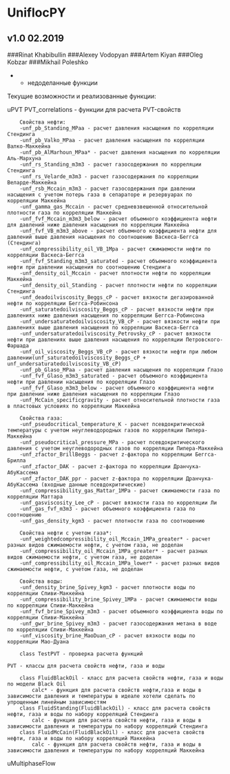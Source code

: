 # UniflocPY

## v1.0 02.2019

###Rinat Khabibullin
###Alexey Vodopyan
###Artem Kiyan
###Oleg Kobzar
###Mikhail Poleshko

* - недоделанные функции

Текущие возможности и реализованные функции:

uPVT
	PVT_correlations - функции для расчета PVT-свойств

		Свойства нефти:
		-unf_pb_Standing_MPaa - расчет давления насыщения по корреляции Стендинга
		-unf_pb_Valko_MPaa - расчет давления насыщения по корреляции Валко-Маккейна
		-unf_pb_AlMarhoun_MPaa* - расчет давления насыщения по корреляции Аль-Мархуна
		-unf_rs_Standing_m3m3 - расчет газосодержания по корреляции Стендинга	
		-unf_rs_Velarde_m3m3 - расчет газосодержания по корреляции Веларде-Маккейна
		-unf_rsb_Mccain_m3m3 - расчет газосодержания при давлении насыщения с учетом потерь газа в сепараторе и резервуарах по корреляции Маккейна
		-unf_gamma_gas_Mccain - расчет средневзвешенной относительной плотности газа по корреляции Маккейна
		-unf_fvf_Mccain_m3m3_below - расчет объемного коэффициента нефти для давлений ниже давления насыщения по корреляции Маккейна
		-unf_fvf_VB_m3m3_above - расчет объемного коэффициента нефти для давлений выше давления насыщения по соотношению Васкеса-Беггса (Стендинга)
		-unf_compressibility_oil_VB_1Mpa - расчет сжимаемости нефти по корреляции Васкеса-Беггса
		-unf_fvf_Standing_m3m3_saturated - расчет объемного коэффициента нефти при давлении насыщения по соотношению Стендинга
		-unf_density_oil_Mccain - расчет плотности нефти по корреляции Маккейна
		-unf_density_oil_Standing - расчет плотности нефти по корреляции Стендинга
		-unf_deadoilviscosity_Beggs_cP - расчет вязкости дегазированной нефти по корреляции Беггса-Робинсона
		-unf_saturatedoilviscosity_Beggs_cP - расчет вязкости нефти при давлениях ниже давления насыщения по корреляции Беггса-Робинсона
		-unf_undersaturatedoilviscosity_VB_cP - расчет вязкости нефти при давлениях выше давления насыщения по корреляции Васкеса-Беггса
		-unf_undersaturatedoilviscosity_Petrovsky_cP - расчет вязкости нефти при давлениях выше давления насыщения по корреляции Петровского-Фаршада
		-unf_oil_viscosity_Beggs_VB_cP - расчет вязкости нефти при любом давлении(unf_saturatedoilviscosity_Beggs_cP + unf_undersaturatedoilviscosity_VB_cP)
		-unf_pb_Glaso_MPaa - расчет давления насыщения по корреляции Глазо
		-unf_fvf_Glaso_m3m3_saturated - расчет объемного коэффициента нефти при давлении насыщения по корреляции Глазо
		-unf_fvf_Glaso_m3m3_below - расчет объемного коэффициента нефти при давлении ниже давления насыщения по корреляции Глазо
		-unf_McCain_specificgravity - расчет относительной плотности газа в пластовых условиях по корреляции Маккейна
		
		Свойства газа:
		-unf_pseudocritical_temperature_K - расчет псевдокритической температуры с учетом неуглеводородных газов по корреляции Пипера-Маккейна
		-unf_pseudocritical_pressure_MPa - расчет псевдокритического давления с учетом неуглеводородных газов по корреляции Пипера-Маккейна
		-unf_zfactor_BrillBeggs - расчет z-фактора по корреляции Беггса-Брилла
		-unf_zfactor_DAK - расчет z-фактора по корреляции Дранчука-АбуКассема
		-unf_zfactor_DAK_ppr - расчет z-фактора по корреляции Дранчука-АбуКассема (входные данные псевдокритические)
		-unf_compressibility_gas_Mattar_1MPa - расчет сжимаемости газа по корреляции Маттара
		-unf_gasviscosity_Lee_cP - расчет вязкости газа по корреляции Ли
		-unf_gas_fvf_m3m3 - расчет объемного коэффициента газа по соотношению
		-unf_gas_density_kgm3 - расчет плотности газа по соотношению
		
		Свойства нефти с учетом газа*:
		-unf_weightedcompressibility_oil_Mccain_1MPa_greater* - расчет разных видов сжимаемости нефти, с учетом газа, не доделан
		-unf_compressibility_oil_Mccain_1MPa_greater* - расчет разных видов сжимаемости нефти, с учетом газа, не доделан
		-unf_compressibility_oil_Mccain_1MPa_lower* - расчет разных видов сжимаемости нефти, с учетом газа, не доделан
		
		Свойства воды:
		-unf_density_brine_Spivey_kgm3 - расчет плотности воды по корреляции Спиви-Маккейна
		-unf_compressibility_brine_Spivey_1MPa - расчет сжимаемости воды по корреляции Спиви-Маккейна
		-unf_fvf_brine_Spivey_m3m3 - расчет объемного коэффициента воды по корреляции Спиви-Маккейна
		-unf_gwr_brine_Spivey_m3m3 - расчет газосодержания метана в воде по корреляции Спиви-Маккейна
		-unf_viscosity_brine_MaoDuan_cP - расчет вязкости воды по корреляции Мао-Дуана
		
		class TestPVT - проверка расчета функций
	
	PVT - классы для расчета свойств нефти, газа и воды

		class FluidBlackOil - класс для расчета свойств нефти, газа и воды по модели Black Oil
			calc* - функция для расчета свойств нефти,газа и воды в зависимости давления и температуры в идеале хотели сделать по упрощенным линейным зависимостям
		class FluidStanding(FluidBlackOil) - класс для расчета свойств нефти, газа и воды по набору корреляций Стендинга
			calc - функция для расчета свойств нефти, газа и воды в зависимости давления и температуры по набору корреляций Стендинга
		class FluidMcCain(FluidBlackOil) - класс для расчета свойств нефти, газа и воды по набору корреляций Маккейна
			calc - функция для расчета свойств нефти, газа и воды в зависимости давления и температуры по набору корреляций Маккейна

uMultiphaseFlow
